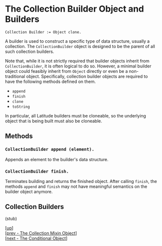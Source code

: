 
# The Collection Builder Object and Builders

    Collection Builder := Object clone.

A builder is used to construct a specific type of data structure,
usually a collection. The `CollectionBuilder` object is designed to be
the parent of all such collection builders.

Note that, while it is not strictly required that builder objects
inherit from `CollectionBuilder`, it is often logical to do so.
However, a minimal builder object could feasibly inherit from `Object`
directly or even be a non-traditional object. Specifically, collection
builder objects are required to have the following methods defined on
them.

 * `append`
 * `finish`
 * `clone`
 * `toString`

In particular, all Latitude builders must be cloneable, so the
underlying object that is being built must also be cloneable.

## Methods

### `CollectionBuilder append (element).`

Appends an element to the builder's data structure.

### `CollectionBuilder finish.`

Terminates building and returns the finished object. After calling
`finish`, the methods `append` and `finish` may not have meaningful
semantics on the builder object anymore.

## Collection Builders

(stub)

[[up](.)]
<br/>[[prev - The Collection Mixin Object](collection.md)]
<br/>[[next - The Conditional Object](conditional.md)]
